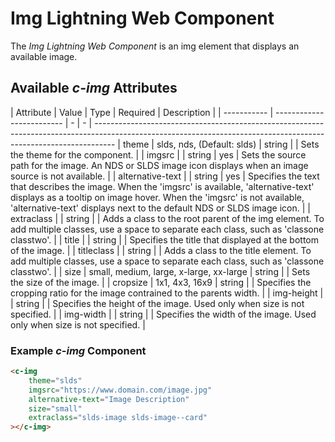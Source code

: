 # Img Lightning Web Component

The *Img Lightning Web Component* is an img element that displays an available image.

## Available *c-img* Attributes

| Attribute   | Value                     | Type  | Required  | Description                                                                                                                                                       |
| ----------- | ------------------------- | - | - | ----------------------------------------------------------------------------------------------------------------------------------------------------------------- | theme                      | slds, nds, (Default: slds)                 |  string    |    | Sets the theme for the component. |
| imgsrc                      |                 |  string    |   yes | Sets the source path for the image. An NDS or SLDS image icon displays when an image source is not available.                                              |
| alternative-text                      |                 |  string    |   yes | Specifies the text that describes the image. When the 'imgsrc' is available, 'alternative-text' displays as a tooltip on image hover. When the 'imgsrc' is not available, 'alternative-text' displays next to the default NDS or SLDS image icon.  |
| extraclass       |     | string  |   | Adds a class to the root parent of the img element. To add multiple classes, use a space to separate each class, such as 'classone classtwo'.   |
| title                      |                 |  string    |    | Specifies the title that displayed at the bottom of the image. |
| titleclass                      |                 |  string    |    | Adds a class to the title element. To add multiple classes, use a space to separate each class, such as 'classone classtwo'.   |
| size             | small, medium, large, x-large, xx-large   | string  |   | Sets the size of the image. |
| cropsize             |  1x1, 4x3, 16x9  | string  |   | Specifies the cropping ratio for the image contrained to the parents width. |
| img-height             |    | string  |   | Specifies the height of the image. Used only when size is not specified. |
| img-width             |   | string  |   | Specifies the width of the image. Used only when size is not specified. |

### Example *c-img* Component

```html
<c-img
    theme="slds"
    imgsrc="https://www.domain.com/image.jpg"
    alternative-text="Image Description"
    size="small"
    extraclass="slds-image slds-image--card"
></c-img>
```
